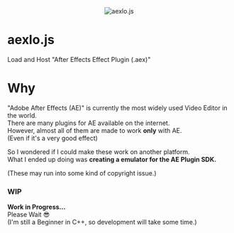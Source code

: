 <div align=center>
	<img src="https://count.getloli.com/@aexlo.js" alt="aexlo.js" />
</div>

# aexlo.js

Load and Host "After Effects Effect Plugin (.aex)"

# Why

"Adobe After Effects (AE)" is currently the most widely used Video Editor in the world.  
There are many plugins for AE available on the internet.  
However, almost all of them are made to work **only** with AE.  
(Even if it's a very good effect)

So I wondered if I could make these work on another platform.  
What I ended up doing was **creating a emulator for the AE Plugin SDK.**

(These may run into some kind of copyright issue.)

### WIP

**Work in Progress...**  
Please Wait 😎  
(I'm still a Beginner in C++, so development will take some time.)

